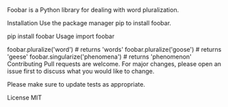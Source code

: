 Foobar is a Python library for dealing with word pluralization.

Installation
Use the package manager pip to install foobar.

pip install foobar
Usage
import foobar

foobar.pluralize('word') # returns 'words'
foobar.pluralize('goose') # returns 'geese'
foobar.singularize('phenomena') # returns 'phenomenon'
Contributing
Pull requests are welcome. For major changes, please open an issue first to discuss what you would like to change.

Please make sure to update tests as appropriate.

License
MIT